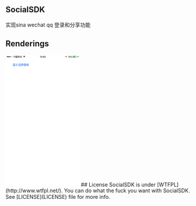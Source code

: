 ## SocialSDK
实现sina wechat qq 登录和分享功能
## Renderings
<img src="Images/新浪分享.gif" width="200"> 
## License
SocialSDK is under [WTFPL](http://www.wtfpl.net/). You can do what the fuck you want with SocialSDK. See [LICENSE](LICENSE) file for more info.
